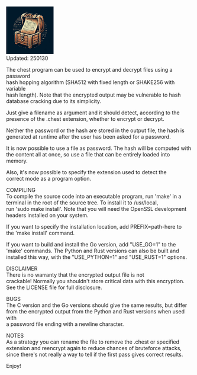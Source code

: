 ![chest logo](chest-128.png)  
Updated: 250130  
  
The chest program can be used to encrypt and decrypt files using a password  
hash hopping algorithm (SHA512 with fixed length or SHAKE256 with variable  
hash length). Note that the encrypted output may be vulnerable to hash  
database cracking due to its simplicity.  
  
Just give a filename as argument and it should detect, according to the  
presence of the .chest extension, whether to encrypt or decrypt.  
  
Neither the password or the hash are stored in the output file, the hash is  
generated at runtime after the user has been asked for a password.  
  
It is now possible to use a file as password. The hash will be computed with    
the content all at once, so use a file that can be entirely loaded into    
memory.  
  
Also, it's now possible to specify the extension used to detect the  
correct mode as a program option.  

COMPILING  
To compile the source code into an executable program, run 'make' in a  
terminal in the root of the source tree. To install it to /usr/local,  
run 'sudo make install'. Note that you will need the OpenSSL development  
headers installed on your system.  

If you want to specify the installation location, add PREFIX=path-here to  
the 'make install' command.  

If you want to build and install the Go version, add "USE_GO=1" to the  
'make' commands. The Python and Rust versions can also be built and  
installed this way, with the "USE_PYTHON=1" and "USE_RUST=1" options.  
  
DISCLAIMER  
There is no warranty that the encrypted output file is not  
crackable! Normally you shouldn't store critical data with this encryption.  
See the LICENSE file for full disclosure.  
  
BUGS  
The C version and the Go versions should give the same results, but differ  
from the encrypted output from the Python and Rust versions when used with  
a password file ending with a newline character.  
  
NOTES  
As a strategy you can rename the file to remove the .chest or specified  
extension and reencrypt again to reduce chances of bruteforce attacks,  
since there's not really a way to tell if the first pass gives correct results.  
  
Enjoy!  
  
